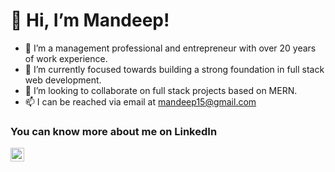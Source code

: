 # 👋 Hi, I’m Mandeep!

- 👀 I’m a management professional and entrepreneur with over 20 years of work experience.
- 🌱 I’m currently focused towards building a strong foundation in full stack web development.
- 💞️ I’m looking to collaborate on full stack projects based on MERN.
- 📫 I can be reached via email at mandeep15@gmail.com

### You can know more about me on LinkedIn <a href="https://www.linkedin.com/in/mandeep-singh-dhillon/">
  <img align="justify" alt="Mandeep's LinkedIN" width="22px" src="https://raw.githubusercontent.com/peterthehan/peterthehan/master/assets/linkedin.svg" />
</a>
<!---
mandeep1580/mandeep1580 is a ✨ special ✨ repository because its `README.md` (this file) appears on your GitHub profile.
You can click the Preview link to take a look at your changes.
--->
